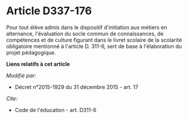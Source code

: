 # Article D337-176

Pour tout élève admis dans le dispositif d'initiation aux métiers en alternance, l'évaluation du      socle commun de
connaissances, de compétences et de culture figurant dans le livret scolaire de la scolarité obligatoire mentionné à
l'article D. 311-6, sert de base à l'élaboration du projet pédagogique.

**Liens relatifs à cet article**

_Modifié par_:

  - Décret n°2015-1929 du 31 décembre 2015 - art. 17

_Cite_:

  - Code de l'éducation - art. D311-6
